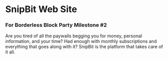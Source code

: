 # SnipBit Web Site

### For Borderless Block Party Milestone #2

Are you tired of all the paywalls begging you for money, personal information, and your time? Had enough with monthly subscriptions and everything that goes along with it? 
SnipBit is the platform that takes care of it all.